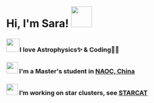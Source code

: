 <h1> Hi, I'm Sara! <img src="https://media.giphy.com/media/bWzXFIpMPZ4TnuGi1g/giphy.gif" width="55"></h1>

### <img src="https://media.giphy.com/media/azi3GTPtxWKCQ/giphy.gif" width="35">I love **Astrophysics**✨ & **Coding**👩‍💻
### <img src="https://media.giphy.com/media/gjxYwnMG7Mocmc75DM/giphy.gif" width="30">  I'm a Master's student in [NAOC, China](http://www.bao.ac.cn/)
### <img src="https://media.giphy.com/media/WUlplcMpOCEmTGBtBW/giphy.gif" width="30">  I’m working on star clusters, see [STARCAT](https://github.com/sarashenyy/starcat)

<!--
**sarashenyy/sarashenyy** is a ✨ _special_ ✨ repository because its `README.md` (this file) appears on your GitHub profile.

Here are some ideas to get you started:
<img src="https://media.giphy.com/media/IzL0gtAuERKuESGN1t/giphy.gif" width="55">
<img src="https://media.giphy.com/media/mGcNjsfWAjY5AEZNw6/giphy.gif" width="50">
<img src="https://media.giphy.com/media/M90mJvfWfd5mbUuULX/giphy.gif" width="30">
<img src="https://media.giphy.com/media/fYSnHlufseco8Fh93Z/giphy.gif" width="30">
- 🔭 I’m currently working on ...
- 🌱 I’m currently learning ...
- 👯 I’m looking to collaborate on ...
- 🤔 I’m looking for help with ...
- 💬 Ask me about ...
- 📫 How to reach me: ...
- 😄 Pronouns: ...
- ⚡ Fun fact: ...
-->

